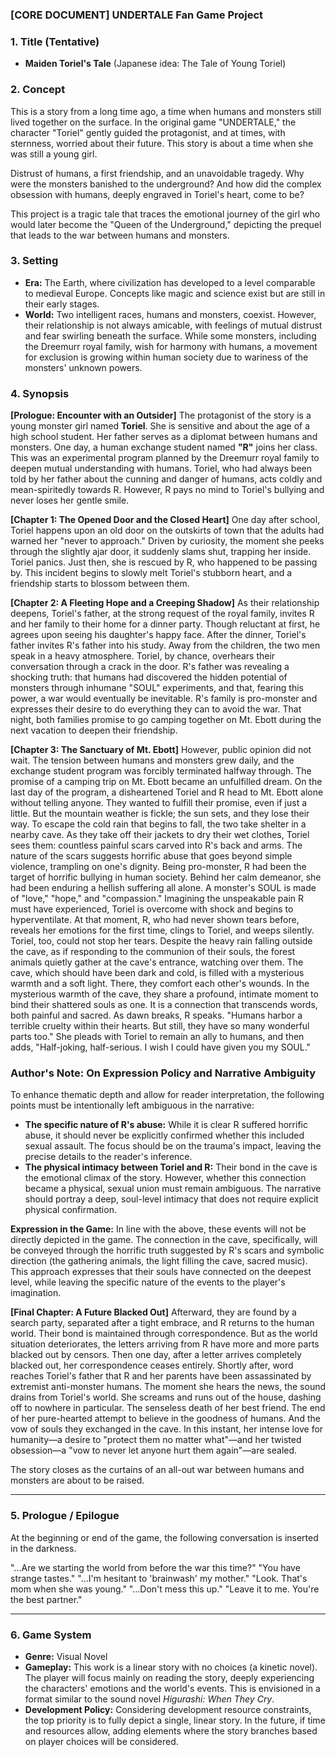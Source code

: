 ### **[CORE DOCUMENT] UNDERTALE Fan Game Project**

### **1. Title (Tentative)**

*   **Maiden Toriel's Tale**
    (Japanese idea: The Tale of Young Toriel)

### **2. Concept**

This is a story from a long time ago, a time when humans and monsters still lived together on the surface.
In the original game "UNDERTALE," the character "Toriel" gently guided the protagonist, and at times, with sternness, worried about their future. This story is about a time when she was still a young girl.

Distrust of humans, a first friendship, and an unavoidable tragedy.
Why were the monsters banished to the underground? And how did the complex obsession with humans, deeply engraved in Toriel's heart, come to be?

This project is a tragic tale that traces the emotional journey of the girl who would later become the "Queen of the Underground," depicting the prequel that leads to the war between humans and monsters.

### **3. Setting**

*   **Era:** The Earth, where civilization has developed to a level comparable to medieval Europe. Concepts like magic and science exist but are still in their early stages.
*   **World:** Two intelligent races, humans and monsters, coexist. However, their relationship is not always amicable, with feelings of mutual distrust and fear swirling beneath the surface. While some monsters, including the Dreemurr royal family, wish for harmony with humans, a movement for exclusion is growing within human society due to wariness of the monsters' unknown powers.

### **4. Synopsis**

**[Prologue: Encounter with an Outsider]**
The protagonist of the story is a young monster girl named **Toriel**. She is sensitive and about the age of a high school student. Her father serves as a diplomat between humans and monsters.
One day, a human exchange student named **"R"** joins her class. This was an experimental program planned by the Dreemurr royal family to deepen mutual understanding with humans.
Toriel, who had always been told by her father about the cunning and danger of humans, acts coldly and mean-spiritedly towards R. However, R pays no mind to Toriel's bullying and never loses her gentle smile.

**[Chapter 1: The Opened Door and the Closed Heart]**
One day after school, Toriel happens upon an old door on the outskirts of town that the adults had warned her "never to approach." Driven by curiosity, the moment she peeks through the slightly ajar door, it suddenly slams shut, trapping her inside.
Toriel panics. Just then, she is rescued by R, who happened to be passing by. This incident begins to slowly melt Toriel's stubborn heart, and a friendship starts to blossom between them.

**[Chapter 2: A Fleeting Hope and a Creeping Shadow]**
As their relationship deepens, Toriel's father, at the strong request of the royal family, invites R and her family to their home for a dinner party. Though reluctant at first, he agrees upon seeing his daughter's happy face.
After the dinner, Toriel's father invites R's father into his study. Away from the children, the two men speak in a heavy atmosphere. Toriel, by chance, overhears their conversation through a crack in the door. R's father was revealing a shocking truth: that humans had discovered the hidden potential of monsters through inhumane "SOUL" experiments, and that, fearing this power, a war would eventually be inevitable.
R's family is pro-monster and expresses their desire to do everything they can to avoid the war. That night, both families promise to go camping together on Mt. Ebott during the next vacation to deepen their friendship.

**[Chapter 3: The Sanctuary of Mt. Ebott]**
However, public opinion did not wait. The tension between humans and monsters grew daily, and the exchange student program was forcibly terminated halfway through. The promise of a camping trip on Mt. Ebott became an unfulfilled dream.
On the last day of the program, a disheartened Toriel and R head to Mt. Ebott alone without telling anyone. They wanted to fulfill their promise, even if just a little. But the mountain weather is fickle; the sun sets, and they lose their way. To escape the cold rain that begins to fall, the two take shelter in a nearby cave.
As they take off their jackets to dry their wet clothes, Toriel sees them: countless painful scars carved into R's back and arms. The nature of the scars suggests horrific abuse that goes beyond simple violence, trampling on one's dignity.
Being pro-monster, R had been the target of horrific bullying in human society. Behind her calm demeanor, she had been enduring a hellish suffering all alone.
A monster's SOUL is made of "love," "hope," and "compassion." Imagining the unspeakable pain R must have experienced, Toriel is overcome with shock and begins to hyperventilate.
At that moment, R, who had never shown tears before, reveals her emotions for the first time, clings to Toriel, and weeps silently. Toriel, too, could not stop her tears.
Despite the heavy rain falling outside the cave, as if responding to the communion of their souls, the forest animals quietly gather at the cave's entrance, watching over them. The cave, which should have been dark and cold, is filled with a mysterious warmth and a soft light.
There, they comfort each other's wounds. In the mysterious warmth of the cave, they share a profound, intimate moment to bind their shattered souls as one. It is a connection that transcends words, both painful and sacred.
As dawn breaks, R speaks. "Humans harbor a terrible cruelty within their hearts. But still, they have so many wonderful parts too." She pleads with Toriel to remain an ally to humans, and then adds, "Half-joking, half-serious. I wish I could have given you my SOUL."

### **Author's Note: On Expression Policy and Narrative Ambiguity**

To enhance thematic depth and allow for reader interpretation, the following points must be intentionally left ambiguous in the narrative:

*   **The specific nature of R's abuse:** While it is clear R suffered horrific abuse, it should never be explicitly confirmed whether this included sexual assault. The focus should be on the trauma's impact, leaving the precise details to the reader's inference.
*   **The physical intimacy between Toriel and R:** Their bond in the cave is the emotional climax of the story. However, whether this connection became a physical, sexual union must remain ambiguous. The narrative should portray a deep, soul-level intimacy that does not require explicit physical confirmation.

**Expression in the Game:**
In line with the above, these events will not be directly depicted in the game. The connection in the cave, specifically, will be conveyed through the horrific truth suggested by R's scars and symbolic direction (the gathering animals, the light filling the cave, sacred music). This approach expresses that their souls have connected on the deepest level, while leaving the specific nature of the events to the player's imagination.

**[Final Chapter: A Future Blacked Out]**
Afterward, they are found by a search party, separated after a tight embrace, and R returns to the human world. Their bond is maintained through correspondence.
But as the world situation deteriorates, the letters arriving from R have more and more parts blacked out by censors. Then one day, after a letter arrives completely blacked out, her correspondence ceases entirely.
Shortly after, word reaches Toriel's father that R and her parents have been assassinated by extremist anti-monster humans.
The moment she hears the news, the sound drains from Toriel's world. She screams and runs out of the house, dashing off to nowhere in particular.
The senseless death of her best friend. The end of her pure-hearted attempt to believe in the goodness of humans. And the vow of souls they exchanged in the cave. In this instant, her intense love for humanity—a desire to "protect them no matter what"—and her twisted obsession—a "vow to never let anyone hurt them again"—are sealed.

The story closes as the curtains of an all-out war between humans and monsters are about to be raised.

---

### **5. Prologue / Epilogue**

At the beginning or end of the game, the following conversation is inserted in the darkness.

"...Are we starting the world from before the war this time?"
"You have strange tastes."
"...I'm hesitant to 'brainwash' my mother."
"Look. That's mom when she was young."
"...Don't mess this up."
"Leave it to me. You're the best partner."

---

### **6. Game System**

*   **Genre:** Visual Novel
*   **Gameplay:** This work is a linear story with no choices (a kinetic novel). The player will focus mainly on reading the story, deeply experiencing the characters' emotions and the world's events. This is envisioned in a format similar to the sound novel *Higurashi: When They Cry*.
*   **Development Policy:** Considering development resource constraints, the top priority is to fully depict a single, linear story. In the future, if time and resources allow, adding elements where the story branches based on player choices will be considered.